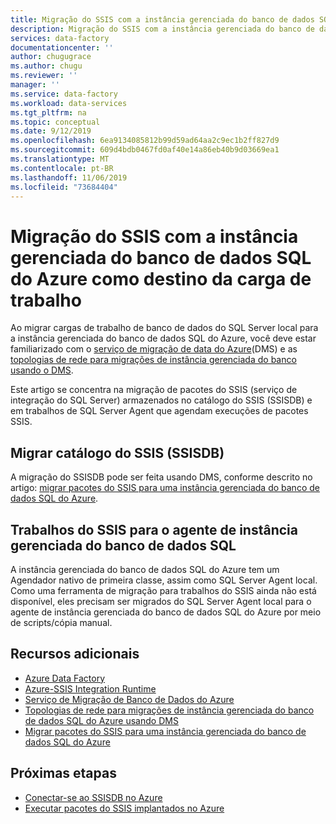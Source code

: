 ```yaml
---
title: Migração do SSIS com a instância gerenciada do banco de dados SQL do Azure como destino da carga de trabalho
description: Migração do SSIS com a instância gerenciada do banco de dados SQL do Azure como o destino de carga de trabalho
services: data-factory
documentationcenter: ''
author: chugugrace
ms.author: chugu
ms.reviewer: ''
manager: ''
ms.service: data-factory
ms.workload: data-services
ms.tgt_pltfrm: na
ms.topic: conceptual
ms.date: 9/12/2019
ms.openlocfilehash: 6ea9134085812b99d59ad64aa2c9ec1b2ff827d9
ms.sourcegitcommit: 609d4bdb0467fd0af40e14a86eb40b9d03669ea1
ms.translationtype: MT
ms.contentlocale: pt-BR
ms.lasthandoff: 11/06/2019
ms.locfileid: "73684404"
---
```

# <a name="ssis-migration-with-azure-sql-database-managed-instance-as-the-database-workload-destination"></a>Migração do SSIS com a instância gerenciada do banco de dados SQL do Azure como destino da carga de trabalho

Ao migrar cargas de trabalho de banco de dados do SQL Server local para a instância gerenciada do banco de dados SQL do Azure, você deve estar familiarizado com o [serviço de migração de data do Azure](https://docs.microsoft.com/azure/dms/dms-overview)(DMS) e as [topologias de rede para migrações de instância gerenciada do banco usando o DMS](https://docs.microsoft.com/azure/dms/resource-network-topologies).

Este artigo se concentra na migração de pacotes do SSIS (serviço de integração do SQL Server) armazenados no catálogo do SSIS (SSISDB) e em trabalhos de SQL Server Agent que agendam execuções de pacotes SSIS.

## <a name="migrate-ssis-catalog-ssisdb"></a>Migrar catálogo do SSIS (SSISDB)

A migração do SSISDB pode ser feita usando DMS, conforme descrito no artigo: [migrar pacotes do SSIS para uma instância gerenciada do banco de dados SQL do Azure](https://docs.microsoft.com/azure/dms/how-to-migrate-ssis-packages-managed-instance).

## <a name="ssis-jobs-to-azure-sql-database-managed-instance-agent"></a>Trabalhos do SSIS para o agente de instância gerenciada do banco de dados SQL

A instância gerenciada do banco de dados SQL do Azure tem um Agendador nativo de primeira classe, assim como SQL Server Agent local.  Como uma ferramenta de migração para trabalhos do SSIS ainda não está disponível, eles precisam ser migrados do SQL Server Agent local para o agente de instância gerenciada do banco de dados SQL do Azure por meio de scripts/cópia manual.

## <a name="additional-resources"></a>Recursos adicionais

- [Azure Data Factory](https://docs.microsoft.com/azure/data-factory/introduction)
- [Azure-SSIS Integration Runtime](https://docs.microsoft.com/azure/data-factory/create-azure-ssis-integration-runtime)
- [Serviço de Migração de Banco de Dados do Azure](https://docs.microsoft.com/azure/dms/dms-overview)
- [Topologias de rede para migrações de instância gerenciada do banco de dados SQL do Azure usando DMS](https://docs.microsoft.com/azure/dms/resource-network-topologies)
- [Migrar pacotes do SSIS para uma instância gerenciada do banco de dados SQL do Azure](https://docs.microsoft.com/azure/dms/how-to-migrate-ssis-packages-managed-instance)

## <a name="next-steps"></a>Próximas etapas

- [Conectar-se ao SSISDB no Azure](https://docs.microsoft.com/sql/integration-services/lift-shift/ssis-azure-connect-to-catalog-database)
- [Executar pacotes do SSIS implantados no Azure](https://docs.microsoft.com/sql/integration-services/lift-shift/ssis-azure-run-packages)

